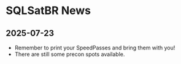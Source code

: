 # SQLSatBR News

## 2025-07-23
- Remember to print your SpeedPasses and bring them with you!
- There are still some precon spots available. 

